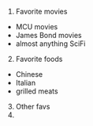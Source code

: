 1. Favorite movies
  - MCU movies
  - James Bond movies
  - almost anything SciFi 
2. Favorite foods
  - Chinese
  - Italian
  - grilled meats
3. Other favs
4.  
